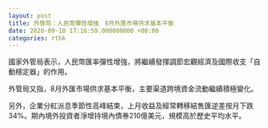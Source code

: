 ```yaml
---
layout: post
title: 外管局：人民幣彈性增強　8月外匯市場供求基本平衡
date: 2020-09-18 17:16:59.000000000 +08:00
categories: rthk
---
```


國家外管局表示，人民幣匯率彈性增強，將繼續發揮調節宏觀經濟及國際收支「自動穩定器」的作用。

外管局又指，8月外匯市場供求基本平衡，主要渠道跨境資金流動繼續積極變化。

另外，企業分紅派息季節性高峰結束，上月收益及經常轉移結售匯逆差按月下跌34%。期內境外投資者淨增持境內債券210億美元，規模高於歷史平均水平。
